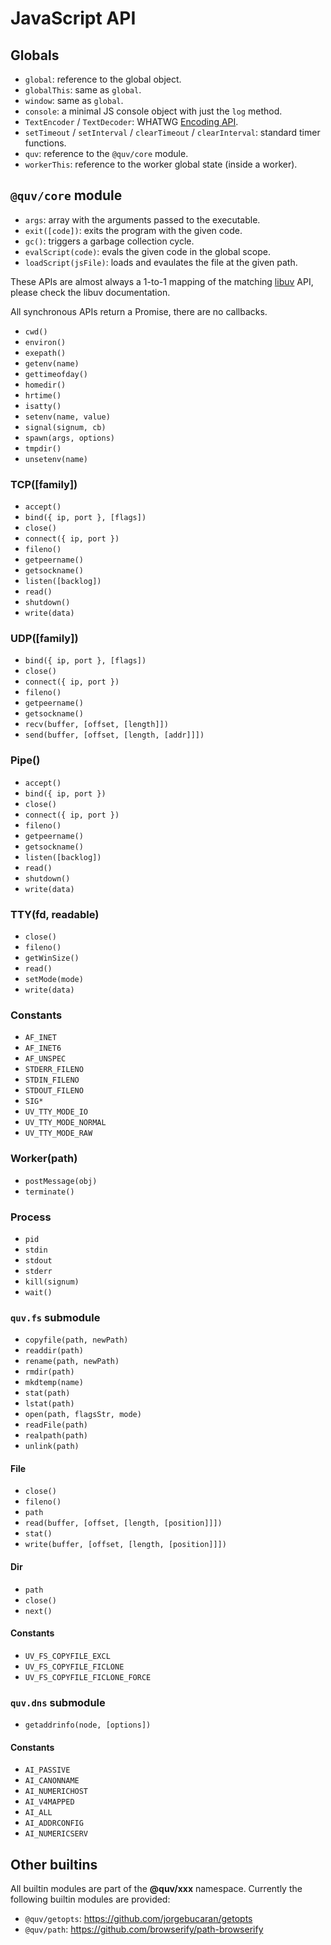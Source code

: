 # JavaScript API

## Globals

- `global`: reference to the global object.
- `globalThis`: same as `global`.
- `window`: same as `global`.
- `console`: a minimal JS console object with just the `log` method.
- `TextEncoder` / `TextDecoder`: WHATWG [Encoding API].
- `setTimeout` / `setInterval` / `clearTimeout` / `clearInterval`: standard timer functions.
- `quv`: reference to the `@quv/core` module.
- `workerThis`: reference to the worker global state (inside a worker).

## `@quv/core` module

- `args`: array with the arguments passed to the executable.
- `exit([code])`: exits the program with the given code.
- `gc()`: triggers a garbage collection cycle.
- `evalScript(code)`: evals the given code in the global scope.
- `loadScript(jsFile)`: loads and evaulates the file at the given path.

These APIs are almost always a 1-to-1 mapping of the matching [libuv] API, please
check the libuv documentation.

All synchronous APIs return a Promise, there are no callbacks.

- `cwd()`
- `environ()`
- `exepath()`
- `getenv(name)`
- `gettimeofday()`
- `homedir()`
- `hrtime()`
- `isatty()`
- `setenv(name, value)`
- `signal(signum, cb)`
- `spawn(args, options)`
- `tmpdir()`
- `unsetenv(name)`

### TCP([family])

- `accept()`
- `bind({ ip, port }, [flags])`
- `close()`
- `connect({ ip, port })`
- `fileno()`
- `getpeername()`
- `getsockname()`
- `listen([backlog])`
- `read()`
- `shutdown()`
- `write(data)`

### UDP([family])

- `bind({ ip, port }, [flags])`
- `close()`
- `connect({ ip, port })`
- `fileno()`
- `getpeername()`
- `getsockname()`
- `recv(buffer, [offset, [length]])`
- `send(buffer, [offset, [length, [addr]]])`

### Pipe()

- `accept()`
- `bind({ ip, port })`
- `close()`
- `connect({ ip, port })`
- `fileno()`
- `getpeername()`
- `getsockname()`
- `listen([backlog])`
- `read()`
- `shutdown()`
- `write(data)`

### TTY(fd, readable)

- `close()`
- `fileno()`
- `getWinSize()`
- `read()`
- `setMode(mode)`
- `write(data)`

### Constants

- `AF_INET`
- `AF_INET6`
- `AF_UNSPEC`
- `STDERR_FILENO`
- `STDIN_FILENO`
- `STDOUT_FILENO`
- `SIG*`
- `UV_TTY_MODE_IO`
- `UV_TTY_MODE_NORMAL`
- `UV_TTY_MODE_RAW`

### Worker(path)

- `postMessage(obj)`
- `terminate()`

### Process

- `pid`
- `stdin`
- `stdout`
- `stderr`
- `kill(signum)`
- `wait()`

### `quv.fs` submodule

- `copyfile(path, newPath)`
- `readdir(path)`
- `rename(path, newPath)`
- `rmdir(path)`
- `mkdtemp(name)`
- `stat(path)`
- `lstat(path)`
- `open(path, flagsStr, mode)`
- `readFile(path)`
- `realpath(path)`
- `unlink(path)`

#### File

- `close()`
- `fileno()`
- `path`
- `read(buffer, [offset, [length, [position]]])`
- `stat()`
- `write(buffer, [offset, [length, [position]]])`

#### Dir

- `path`
- `close()`
- `next()`

#### Constants

- `UV_FS_COPYFILE_EXCL`
- `UV_FS_COPYFILE_FICLONE`
- `UV_FS_COPYFILE_FICLONE_FORCE`

### `quv.dns` submodule

- `getaddrinfo(node, [options])`

#### Constants

- `AI_PASSIVE`
- `AI_CANONNAME`
- `AI_NUMERICHOST`
- `AI_V4MAPPED`
- `AI_ALL`
- `AI_ADDRCONFIG`
- `AI_NUMERICSERV`

## Other builtins

All builtin modules are part of the **@quv/xxx** namespace. Currently the following builtin
modules are provided:

- `@quv/getopts`: https://github.com/jorgebucaran/getopts
- `@quv/path`: https://github.com/browserify/path-browserify


[Encoding API]: https://encoding.spec.whatwg.org/
[libuv]: https://github.com/libuv/libuv
